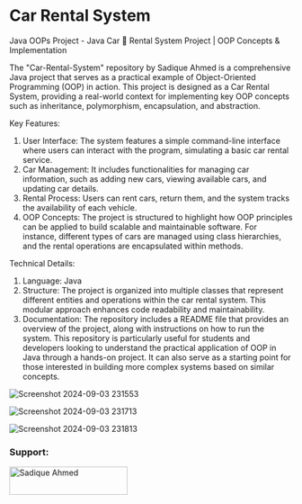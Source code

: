 # Car Rental System 
 Java OOPs Project - Java Car 🚗 Rental System Project  | OOP Concepts & Implementation




The "Car-Rental-System" repository by Sadique Ahmed is a comprehensive Java project that serves as a practical example of Object-Oriented Programming (OOP) in action. This project is designed as a Car Rental System, providing a real-world context for implementing key OOP concepts such as inheritance, polymorphism, encapsulation, and abstraction.

Key Features:
1. User Interface: The system features a simple command-line interface where users can interact with the program, simulating a basic car rental service.
2. Car Management: It includes functionalities for managing car information, such as adding new cars, viewing available cars, and updating car details.
3. Rental Process: Users can rent cars, return them, and the system tracks the availability of each vehicle.
4. OOP Concepts: The project is structured to highlight how OOP principles can be applied to build scalable and maintainable software. For instance, different types of cars are managed using class hierarchies, and the rental operations are encapsulated within methods.

   
Technical Details:
1. Language: Java
2. Structure: The project is organized into multiple classes that represent different entities and operations within the car rental system. This modular approach enhances code readability and maintainability.
3. Documentation: The repository includes a README file that provides an overview of the project, along with instructions on how to run the system.
This repository is particularly useful for students and developers looking to understand the practical application of OOP in Java through a hands-on project. It can also serve as a starting point for those interested in building more complex systems based on similar concepts.








 
![Screenshot 2024-09-03 231553](https://github.com/user-attachments/assets/005ea8dd-0176-4f6b-9a44-f3effa0dc9c3)



![Screenshot 2024-09-03 231713](https://github.com/user-attachments/assets/baa3254b-c5b5-4cb5-bb5c-923e29035489)




![Screenshot 2024-09-03 231813](https://github.com/user-attachments/assets/b097dca2-08f7-487b-8563-ef60a81205d9)


 <html>
     <head> <h3 align="left">Support:</h3></head>
     <body><p><a href="https://www.buymeacoffee.com/Sadique"> <img align="left" src="https://cdn.buymeacoffee.com/buttons/v2/default-yellow.png" height="50" width="210" alt="Sadique Ahmed" /></a></p><br><br>
</body>
   </html>

